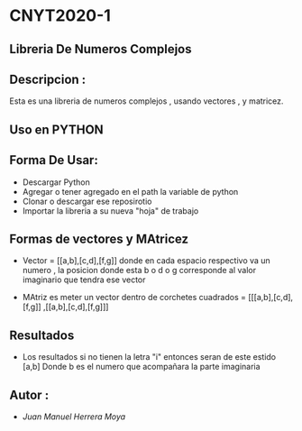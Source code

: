 # CNYT2020-1

## Libreria De Numeros Complejos

## Descripcion :

Esta es una libreria de numeros complejos , usando vectores , y matricez.

## Uso en PYTHON

## Forma De Usar:
  - Descargar Python 
  - Agregar o tener agregado en el path la variable de python
  - Clonar o descargar ese reposirotio
  -  Importar la libreria a su nueva "hoja" de trabajo

## Formas de vectores y MAtricez

  - Vector = [[a,b],[c,d],[f,g]]  donde en cada espacio respectivo va un numero , la posicion donde esta b o d o g corresponde al valor 
  imaginario que tendra ese vector
  
  - MAtriz es meter un vector dentro de corchetes cuadrados = [[[a,b],[c,d],[f,g]] ,[[a,b],[c,d],[f,g]]]
  
## Resultados 

  - Los resultados si no tienen la letra "i"  entonces seran de este estido [a,b]
  Donde b es el numero que acompañara la parte imaginaria
  
## Autor :
  - _Juan Manuel Herrera Moya_
  
